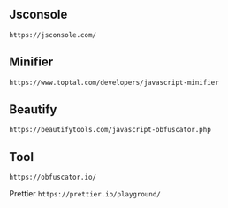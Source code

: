 ## Jsconsole
`https://jsconsole.com/`

## Minifier
`https://www.toptal.com/developers/javascript-minifier`

## Beautify
`https://beautifytools.com/javascript-obfuscator.php`

## Tool
`https://obfuscator.io/`

Prettier
`https://prettier.io/playground/`
